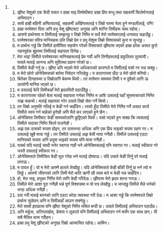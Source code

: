 <ol>
  <li>
    <ol>
      <li>ख्रीष्ट येशूको एक कैदी पावल र हाम्रा भाइ तिमोथीबाट हाम्रा प्रिय बन्धु तथा सहकर्मी फिलेमोनलाई अभिवादन।</li>
      <li>साथै हाम्री बहिनी अप्फियालाई, सहकर्मी अर्खिप्पसलाई र तिम्रो घरमा भेला हुने मण्डलीलाई,  पनि!</li>
      <li>हाम्रा परमेश्वर पिता अनि प्रभु येशू ख्रीष्टबाट अनुग्रह अनि शान्ति तिमीहरू साथ रहोस्।</li>
      <li>आफ्नो प्रार्थनामा म तिमीलाई सम्झन्छु र तिम्रो निम्ति म सधैं मेरो परमेश्वरलाई धन्यवाद चढाउँछु।</li>
      <li>परमेश्वरका पवित्र मानिसहरू प्रति तिम्रो प्रेम र प्रभु येशूमा तिम्रो विश्वासको कुरा म सुन्दछु।</li>
      <li>म प्रार्थना गर्छु कि तिमीले हामीसित सहयोग गरेको विश्वासले ख्रीष्टमा भएको हाम्रा हरेक असल कुरो गहनपूर्वक बुझ्नमा तिमीलाई सहायता दिनेछ।</li>
      <li>मेरा भाइ! तिमीले परमेश्वरका मानिसहरूलाई प्रेम गर्यौ अनि तिनीहरूलाई प्रफुल्लित तुल्यायौ। यसले मलाई आनन्द अनि सुविस्था प्रदान गरेको छ।</li>
      <li>तिमीले केही गर्नु छ। ख्रीष्ट प्रति भएको मेरो अधिकारको कारणले म तिमीलाई यसो गर भन्न सक्छु।</li>
      <li>म मेरो छोरो ओनेसिमसको बारेमा निवेदन गरिरहेछु। म कारागारमा छँदा उ मेरो छोरो बनियो।</li>
      <li>बितेका दिनहरूमा उ तिम्रोलागि बेकम्म थियो। तर वर्त्तमान समयमा तिमी र म दुवैको लागि ऊ उपयोगी मानिस भएको छ।</li>
      <li>म उसलाई फेरि तिमीकहाँ मेरो हृदयसितै पठाउँदैछु।</li>
      <li>म कारागारमा रहेको बेला मलाई सहायता गर्नका निम्ति म आफै उसलाई यहाँ सुसमाचारको निम्ति राख्न चाहन्थें। मलाई सहायता  गरेर उसले तिम्रो सेवा गर्ने थियो।</li>
      <li>तर तिम्रो अनुमति नलिई म केही गर्न चाहँदिन। त्यसो हुँदा तिमीले मेरो निम्ति गर्ने असल कार्य तिमीले स्वयं गर्न चाहेको हुनेछौ अनि मैले कर लाएको हुने छैन।</li>
      <li>ओनेसिमस तिमीबाट केही समयकोलागि छुट्टिएको थियो। यसो भएको हुन सक्छ कि त्यसलाई तिमीले सदाका निम्ति फिर्ता पाउनेछौ।</li>
      <li>अझ एक दासको रूपमा होइन, तर दासभन्दा अधिक अनि एक प्रिय भाइको रूपमा ग्रहण गर। म उसलाई खुबै माया गर्छु। तर तिमीले उसलाई अझ बेसी माया गर्नेछौ। तिमीले उसलाई एउटा मानिसको रूपमा अनि प्रभुमा भाइको रूपमा पनि माया गर्नेछौ।</li>
      <li>यसर्थ यदि  मलाई साथी भनेर स्वागत गर्छौ भने ओनेसिमसलाई पनि स्वागत गर। मलाई स्वीकार गरे जस्तै उसलाई स्वीकार गर।</li>
      <li>ओनेसिमसले तिमीसित केही भूल गरेछ भने मलाई दोष्याऊ। यदि उसले केही तिर्नु परे मलाई लगाऊ।</li>
      <li>म पावल हुँ। यो म मेरो आफ्नै हातले लेख्दैछु। यदि ओनेसिमसले केही बाँकी तिर्नु छ भने त्यो म तिर्छु। आफ्नो जीवनको लागि तिमी मेरो कति ऋणी छौ त्यस बारे म केही भन्न चाहँदिन।</li>
      <li>हो, मेरा भाइ, प्रभुका निम्ति मेरो लागि केही गरिदेऊ। ख्रीष्टमा मेरो हृदय शान्त गराऊ।</li>
      <li>तिमीले मेरो आशा पूरा गर्नेछौ भन्ने पूर्ण विश्वासमा म यो पत्र लेख्दैछु। म जान्दछु तिमीले मैले भनेको भन्दा अधिक गर्नेछौ।</li>
      <li>दया गरी मलाई बस्नको लागि एउटा कोठा व्यवस्था गरी देऊ। म आशा गर्छु कि परमेश्वरले तिम्रो प्रार्थना सुन्नेछन् अनि म तिमीकहाँ आउन सक्नेछु।</li>
      <li>मेरो साथी इपाफ्रास पनि ख्रीष्ट येशूको निम्ति मसित बन्दी छ। उसले तिमीलाई अभिवादन पठाउँछ।</li>
      <li>अनि मर्कूस, अरिस्तार्खस्, डेमास र लूकाले पनि तिमीलाई अभिवादन गर्न मसँग एक साथ छन्। यी सबै मैसित काम गर्दैछन्।</li>
      <li>हाम्रा प्रभु येशू ख्रीष्टको अनुग्रह तिम्रो आत्मासित रहोस्। आमिन।</li>
    </ol>
  </li>
</ol>